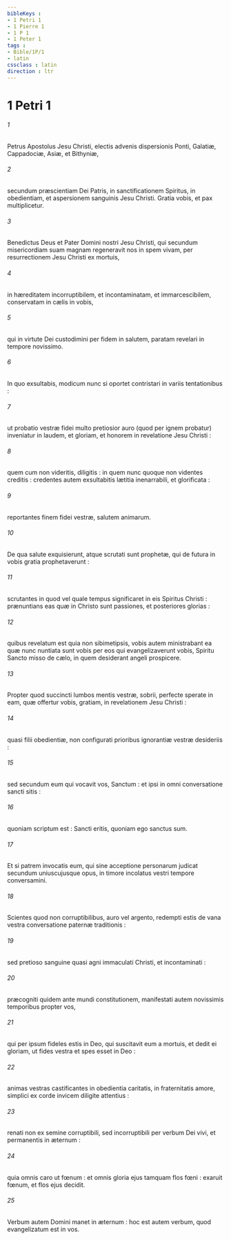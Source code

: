 ```yaml
---
bibleKeys : 
- 1 Petri 1
- 1 Pierre 1
- 1 P 1
- 1 Peter 1
tags : 
- Bible/1P/1
- latin
cssclass : latin
direction : ltr
---
```


# 1 Petri 1

###### 1
Petrus Apostolus Jesu Christi, electis advenis dispersionis Ponti, Galatiæ, Cappadociæ, Asiæ, et Bithyniæ,
###### 2
secundum præscientiam Dei Patris, in sanctificationem Spiritus, in obedientiam, et aspersionem sanguinis Jesu Christi. Gratia vobis, et pax multiplicetur.
###### 3
Benedictus Deus et Pater Domini nostri Jesu Christi, qui secundum misericordiam suam magnam regeneravit nos in spem vivam, per resurrectionem Jesu Christi ex mortuis,
###### 4
in hæreditatem incorruptibilem, et incontaminatam, et immarcescibilem, conservatam in cælis in vobis,
###### 5
qui in virtute Dei custodimini per fidem in salutem, paratam revelari in tempore novissimo.
###### 6
In quo exsultabis, modicum nunc si oportet contristari in variis tentationibus :
###### 7
ut probatio vestræ fidei multo pretiosior auro (quod per ignem probatur) inveniatur in laudem, et gloriam, et honorem in revelatione Jesu Christi :
###### 8
quem cum non videritis, diligitis : in quem nunc quoque non videntes creditis : credentes autem exsultabitis lætitia inenarrabili, et glorificata :
###### 9
reportantes finem fidei vestræ, salutem animarum.
###### 10
De qua salute exquisierunt, atque scrutati sunt prophetæ, qui de futura in vobis gratia prophetaverunt :
###### 11
scrutantes in quod vel quale tempus significaret in eis Spiritus Christi : prænuntians eas quæ in Christo sunt passiones, et posteriores glorias :
###### 12
quibus revelatum est quia non sibimetipsis, vobis autem ministrabant ea quæ nunc nuntiata sunt vobis per eos qui evangelizaverunt vobis, Spiritu Sancto misso de cælo, in quem desiderant angeli prospicere.
###### 13
Propter quod succincti lumbos mentis vestræ, sobrii, perfecte sperate in eam, quæ offertur vobis, gratiam, in revelationem Jesu Christi :
###### 14
quasi filii obedientiæ, non configurati prioribus ignorantiæ vestræ desideriis :
###### 15
sed secundum eum qui vocavit vos, Sanctum : et ipsi in omni conversatione sancti sitis :
###### 16
quoniam scriptum est : Sancti eritis, quoniam ego sanctus sum.
###### 17
Et si patrem invocatis eum, qui sine acceptione personarum judicat secundum uniuscujusque opus, in timore incolatus vestri tempore conversamini.
###### 18
Scientes quod non corruptibilibus, auro vel argento, redempti estis de vana vestra conversatione paternæ traditionis :
###### 19
sed pretioso sanguine quasi agni immaculati Christi, et incontaminati :
###### 20
præcogniti quidem ante mundi constitutionem, manifestati autem novissimis temporibus propter vos,
###### 21
qui per ipsum fideles estis in Deo, qui suscitavit eum a mortuis, et dedit ei gloriam, ut fides vestra et spes esset in Deo :
###### 22
animas vestras castificantes in obedientia caritatis, in fraternitatis amore, simplici ex corde invicem diligite attentius :
###### 23
renati non ex semine corruptibili, sed incorruptibili per verbum Dei vivi, et permanentis in æternum :
###### 24
quia omnis caro ut fœnum : et omnis gloria ejus tamquam flos fœni : exaruit fœnum, et flos ejus decidit.
###### 25
Verbum autem Domini manet in æternum : hoc est autem verbum, quod evangelizatum est in vos.
